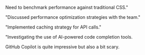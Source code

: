 Need to benchmark performance against traditional CSS."

"Discussed performance optimization strategies with the team."

"Implemented caching strategy for API calls."

"Investigating the use of AI-powered code completion tools.

GitHub Copilot is quite impressive but also a bit scary.